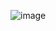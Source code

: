 
![image](https://github.com/Paramvir705/0x08-2d-animation-project/assets/130592086/a1193a61-51cb-4d11-a18c-1d511775e23c)

